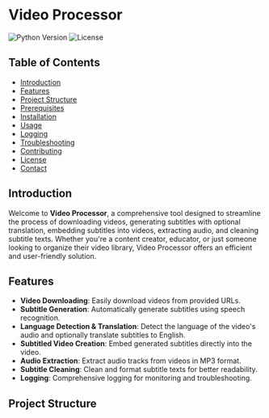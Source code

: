 # Video Processor

![Python Version](https://img.shields.io/badge/Python-3.10-blue.svg)
![License](https://img.shields.io/badge/License-MIT-green.svg)

## Table of Contents

- [Introduction](#introduction)
- [Features](#features)
- [Project Structure](#project-structure)
- [Prerequisites](#prerequisites)
- [Installation](#installation)
- [Usage](#usage)
- [Logging](#logging)
- [Troubleshooting](#troubleshooting)
- [Contributing](#contributing)
- [License](#license)
- [Contact](#contact)

## Introduction

Welcome to **Video Processor**, a comprehensive tool designed to streamline the process of downloading videos, generating subtitles with optional translation, embedding subtitles into videos, extracting audio, and cleaning subtitle texts. Whether you're a content creator, educator, or just someone looking to organize their video library, Video Processor offers an efficient and user-friendly solution.

## Features

- **Video Downloading**: Easily download videos from provided URLs.
- **Subtitle Generation**: Automatically generate subtitles using speech recognition.
- **Language Detection & Translation**: Detect the language of the video's audio and optionally translate subtitles to English.
- **Subtitled Video Creation**: Embed generated subtitles directly into the video.
- **Audio Extraction**: Extract audio tracks from videos in MP3 format.
- **Subtitle Cleaning**: Clean and format subtitle texts for better readability.
- **Logging**: Comprehensive logging for monitoring and troubleshooting.

## Project Structure
